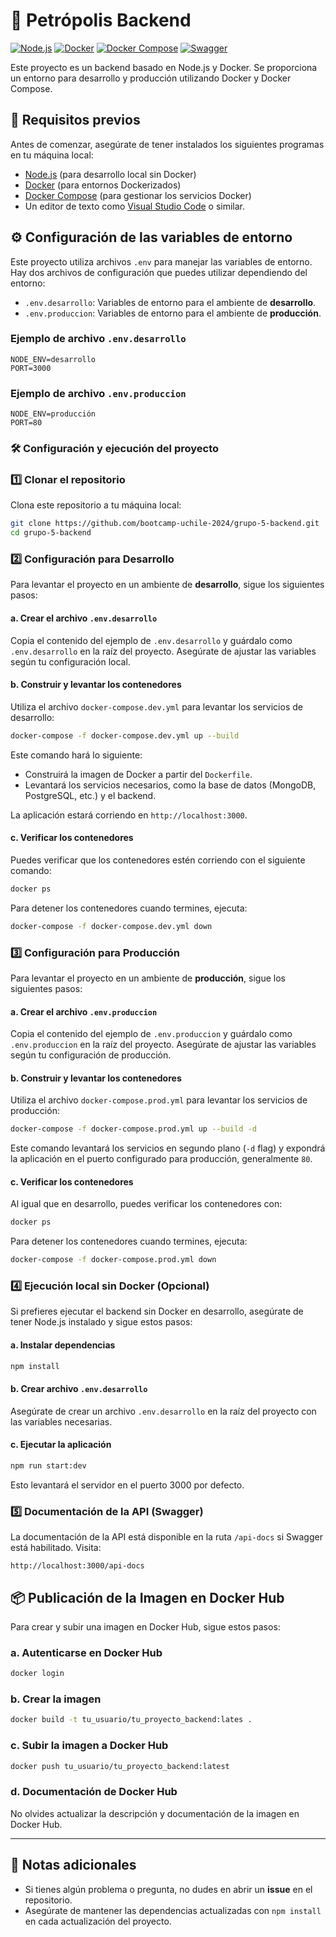 # 🐾 Petrópolis Backend

[![Node.js](https://img.shields.io/badge/Node.js-14.15.1-green?logo=node.js&logoColor=white)](https://nodejs.org/)
[![Docker](https://img.shields.io/badge/Docker-20.10.7-blue?logo=docker&logoColor=white)](https://www.docker.com/)
[![Docker Compose](https://img.shields.io/badge/Docker--Compose-1.29.2-blue?logo=docker&logoColor=white)](https://docs.docker.com/compose/)
[![Swagger](https://img.shields.io/badge/Swagger-API-green?logo=swagger&logoColor=white)](https://swagger.io/)

Este proyecto es un backend basado en Node.js y Docker. Se proporciona un entorno para desarrollo y producción utilizando Docker y Docker Compose.

## 🚀 Requisitos previos

Antes de comenzar, asegúrate de tener instalados los siguientes programas en tu máquina local:

- [Node.js](https://nodejs.org/) (para desarrollo local sin Docker)
- [Docker](https://www.docker.com/get-started) (para entornos Dockerizados)
- [Docker Compose](https://docs.docker.com/compose/install/) (para gestionar los servicios Docker)
- Un editor de texto como [Visual Studio Code](https://code.visualstudio.com/) o similar.

## ⚙️ Configuración de las variables de entorno

Este proyecto utiliza archivos `.env` para manejar las variables de entorno. Hay dos archivos de configuración que puedes utilizar dependiendo del entorno:

- `.env.desarrollo`: Variables de entorno para el ambiente de **desarrollo**.
- `.env.produccion`: Variables de entorno para el ambiente de **producción**.

### Ejemplo de archivo `.env.desarrollo`

```plaintext
NODE_ENV=desarrollo
PORT=3000

```
### Ejemplo de archivo `.env.produccion`

```plaintext
NODE_ENV=producción
PORT=80
```

### 🛠️ Configuración y ejecución del proyecto
### 1️⃣ Clonar el repositorio

Clona este repositorio a tu máquina local:

```bash
git clone https://github.com/bootcamp-uchile-2024/grupo-5-backend.git
cd grupo-5-backend
```

### 2️⃣ Configuración para Desarrollo

Para levantar el proyecto en un ambiente de **desarrollo**, sigue los siguientes pasos:

#### a. Crear el archivo `.env.desarrollo`

Copia el contenido del ejemplo de `.env.desarrollo` y guárdalo como `.env.desarrollo` en la raíz del proyecto. Asegúrate de ajustar las variables según tu configuración local.

#### b. Construir y levantar los contenedores

Utiliza el archivo `docker-compose.dev.yml` para levantar los servicios de desarrollo:

```bash
docker-compose -f docker-compose.dev.yml up --build
```

Este comando hará lo siguiente:

- Construirá la imagen de Docker a partir del `Dockerfile`.
- Levantará los servicios necesarios, como la base de datos (MongoDB, PostgreSQL, etc.) y el backend.
  
La aplicación estará corriendo en `http://localhost:3000`.

#### c. Verificar los contenedores

Puedes verificar que los contenedores estén corriendo con el siguiente comando:

```bash
docker ps
```

Para detener los contenedores cuando termines, ejecuta:

```bash
docker-compose -f docker-compose.dev.yml down
```

### 3️⃣ Configuración para Producción

Para levantar el proyecto en un ambiente de **producción**, sigue los siguientes pasos:

#### a. Crear el archivo `.env.produccion`

Copia el contenido del ejemplo de `.env.produccion` y guárdalo como `.env.produccion` en la raíz del proyecto. Asegúrate de ajustar las variables según tu configuración de producción.

#### b. Construir y levantar los contenedores

Utiliza el archivo `docker-compose.prod.yml` para levantar los servicios de producción:

```bash
docker-compose -f docker-compose.prod.yml up --build -d
```

Este comando levantará los servicios en segundo plano (`-d` flag) y expondrá la aplicación en el puerto configurado para producción, generalmente `80`.

#### c. Verificar los contenedores

Al igual que en desarrollo, puedes verificar los contenedores con:

```bash
docker ps
```

Para detener los contenedores cuando termines, ejecuta:

```bash
docker-compose -f docker-compose.prod.yml down
```

### 4️⃣ Ejecución local sin Docker (Opcional)

Si prefieres ejecutar el backend sin Docker en desarrollo, asegúrate de tener Node.js instalado y sigue estos pasos:

#### a. Instalar dependencias

```bash
npm install
```

#### b. Crear archivo `.env.desarrollo`

Asegúrate de crear un archivo `.env.desarrollo` en la raíz del proyecto con las variables necesarias.

#### c. Ejecutar la aplicación

```bash
npm run start:dev
```

Esto levantará el servidor en el puerto 3000 por defecto.

### 5️⃣ Documentación de la API (Swagger)

La documentación de la API está disponible en la ruta `/api-docs` si Swagger está habilitado. Visita:

```
http://localhost:3000/api-docs
```

## 📦 Publicación de la Imagen en Docker Hub

Para crear y subir una imagen en Docker Hub, sigue estos pasos:

### a. Autenticarse en Docker Hub

```bash
docker login
```

### b. Crear la imagen

```bash
docker build -t tu_usuario/tu_proyecto_backend:lates .
```

### c. Subir la imagen a Docker Hub

```bash
docker push tu_usuario/tu_proyecto_backend:latest
```

### d. Documentación de Docker Hub

No olvides actualizar la descripción y documentación de la imagen en Docker Hub.

---

## 📝 Notas adicionales

- Si tienes algún problema o pregunta, no dudes en abrir un **issue** en el repositorio.
- Asegúrate de mantener las dependencias actualizadas con `npm install` en cada actualización del proyecto.
